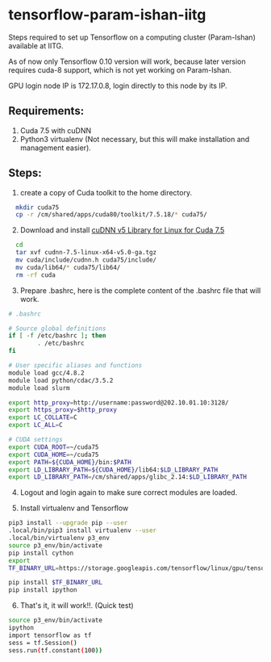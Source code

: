 # tensorflow-param-ishan-iitg
Steps required to set up Tensorflow on a computing cluster (Param-Ishan) available at IITG.

As of now only Tensorflow 0.10 version will work, because later version requires cuda-8 support, which is not yet working on Param-Ishan.

GPU login node IP is 172.17.0.8, login directly to this node by its IP. 

## Requirements: 
1. Cuda 7.5 with cuDNN
2. Python3 virtualenv (Not necessary, but this will make installation and management easier).

## Steps:
1. create a copy of Cuda toolkit to the home directory.
```bash
  mkdir cuda75
  cp -r /cm/shared/apps/cuda80/toolkit/7.5.18/* cuda75/
```
2. Download and install [cuDNN v5 Library for Linux for Cuda 7.5](https://developer.nvidia.com/rdp/cudnn-download)
```bash
  cd
  tar xvf cudnn-7.5-linux-x64-v5.0-ga.tgz
  mv cuda/include/cudnn.h cuda75/include/
  mv cuda/lib64/* cuda75/lib64/
  rm -rf cuda
```

3. Prepare .bashrc, here is the complete content of the .bashrc file that will work.
```bash
# .bashrc

# Source global definitions
if [ -f /etc/bashrc ]; then
        . /etc/bashrc
fi

# User specific aliases and functions
module load gcc/4.8.2
module load python/cdac/3.5.2
module load slurm

export http_proxy=http://username:password@202.10.01.10:3128/
export https_proxy=$http_proxy
export LC_COLLATE=C
export LC_ALL=C

# CUDA settings
export CUDA_ROOT=~/cuda75
export CUDA_HOME=~/cuda75
export PATH=${CUDA_HOME}/bin:$PATH
export LD_LIBRARY_PATH=${CUDA_HOME}/lib64:$LD_LIBRARY_PATH
export LD_LIBRARY_PATH=/cm/shared/apps/glibc_2.14:$LD_LIBRARY_PATH
```
4. Logout and login again to make sure correct modules are loaded.

5. Install virtualenv and Tensorflow 
```bash
pip3 install --upgrade pip --user
.local/bin/pip3 install virtualenv --user
.local/bin/virtualenv p3_env
source p3_env/bin/activate
pip install cython
export
TF_BINARY_URL=https://storage.googleapis.com/tensorflow/linux/gpu/tensorflow-0.10.0-cp35-cp35m-linux_x86_64.whl

pip install $TF_BINARY_URL
pip install ipython
```

6. That's it, it will work!!. (Quick test)
```bash
source p3_env/bin/activate
ipython
import tensorflow as tf
sess = tf.Session()
sess.run(tf.constant(100))
```
